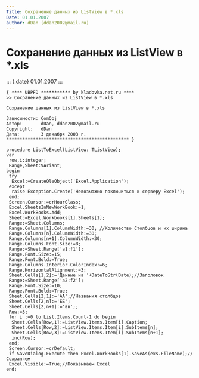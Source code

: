 ```yaml
---
Title: Сохранение данных из ListView в *.xls
Date: 01.01.2007
author: dDan (ddan2002@mail.ru)
---
```



Сохранение данных из ListView в *.xls
======================================

::: {.date}
01.01.2007
:::

    { **** UBPFD *********** by kladovka.net.ru ****
    >> Сохранение данных из ListView в *.xls
     
    Сохранение данных из ListView в *.xls
     
    Зависимости: ComObj
    Автор:       dDan, ddan2002@mail.ru
    Copyright:   dDan
    Дата:        3 декабря 2003 г.
    ********************************************** }
     
    procedure ListToExcel(ListView: TListView);
    var
     row,i:integer;
     Range,Sheet:VAriant;
    begin
     try
      Excel:=CreateOleObject('Excel.Application');
     except
      raise Exception.Create('Невозможно поключиться к серверу Excel');
     end;
     Screen.Cursor:=crHourGlass;
     Excel.SheetsInNewWorkBook:=1;
     Excel.WorkBooks.Add;
     Sheet:=Excel.Workbooks[1].Sheets[1];
     Range:=Sheet.Columns;
     Range.Columns[1].ColumnWidth:=30; //Количество Столбцов и их ширина
     Range.Columns[n].ColumnWidth:=30;
     Range.Columns[n+1].ColumnWidth:=30;
     Range.Columns.Font.Size:=8;
     Range:=Sheet.Range['a1:f1'];
     Range.Font.Size:=15;
     Range.Font.Bold:=True;
     Range.Columns.Interior.ColorIndex:=6;
     Range.HorizontalAlignment:=3;
     Sheet.Cells[1,2]:='Данные на '+DateToStr(Date);//Заголовок
     Range:=Sheet.Range['a2:f2'];
     Range.Font.Size:=10;
     Range.Font.Bold:=True;
     Sheet.Cells[2,1]:='АА';//Названия столбцов
     Sheet.Cells[2,n]:='ББ';
     Sheet.Cells[2,n+1]:='вв';;
     Row:=3;
     for i :=0 to List.Items.Count-1 do begin
      Sheet.Cells[Row,1]:=ListView.Items.Item[i].Caption;
      Sheet.Cells[Row,2]:=ListView.Items.Item[i].SubItems[n];
      Sheet.Cells[Row,3]:=ListView.Items.Item[i].SubItems[n+1];
      inc(Row);
     end;
     Screen.Cursor:=crDefault;
     if SaveDialog.Execute then Excel.WorkBooks[1].SaveAs(exs.FileName);//Сохраняем
     Excel.Visible:=True;//Показываем Excel
    end;

